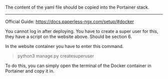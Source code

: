 The content of the yaml file should be copied into the Portainer stack.

***

Official Guide: https://docs.paperless-ngx.com/setup/#docker

You cannot log in after deploying. You have to create a super user for this, they have a script on the website above. Should be section 6.

In the website container you have to enter this command.

> python3 manage.py createsuperuser

To do this, you can simply open the terminal of the Docker container in Portainer and copy it in.